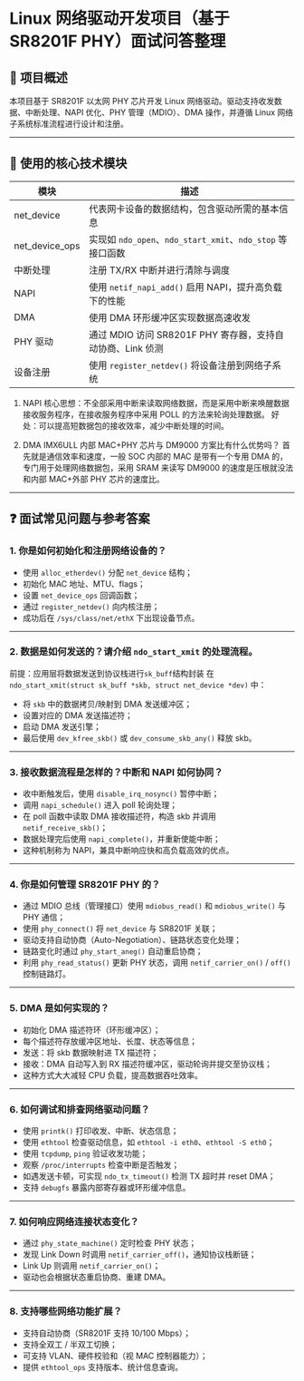 # Linux 网络驱动开发项目（基于 SR8201F PHY）面试问答整理

## 📘 项目概述

本项目基于 SR8201F 以太网 PHY 芯片开发 Linux 网络驱动。驱动支持收发数据、中断处理、NAPI 优化、PHY 管理（MDIO）、DMA 操作，并遵循 Linux 网络子系统标准流程进行设计和注册。

---

## 🧩 使用的核心技术模块

| 模块           | 描述                                                         |
|----------------|--------------------------------------------------------------|
| net_device     | 代表网卡设备的数据结构，包含驱动所需的基本信息               |
| net_device_ops | 实现如 `ndo_open`、`ndo_start_xmit`、`ndo_stop` 等接口函数    |
| 中断处理       | 注册 TX/RX 中断并进行清除与调度                               |
| NAPI           | 使用 `netif_napi_add()` 启用 NAPI，提升高负载下的性能         |
| DMA            | 使用 DMA 环形缓冲区实现数据高速收发                           |
| PHY 驱动       | 通过 MDIO 访问 SR8201F PHY 寄存器，支持自动协商、Link 侦测     |
| 设备注册       | 使用 `register_netdev()` 将设备注册到网络子系统               |

1. NAPI 
核心思想：不全部采用中断来读取网络数据，而是采用中断来唤醒数据接收服务程序，在接收服务程序中采用 POLL 的方法来轮询处理数据。
好处：可以提高短数据包的接收效率，减少中断处理的时间。

2. DMA
IMX6ULL 内部 MAC+PHY 芯片与 DM9000 方案比有什么优势吗？
首先就是通信效率和速度，一般 SOC 内部的 MAC 是带有一个专用 DMA 的，专门用于处理网络数据包，采用 SRAM 来读写 DM9000 的速度是压根就没法和内部 MAC+外部 PHY 芯片的速度比。

---

## ❓ 面试常见问题与参考答案

### 1. 你是如何初始化和注册网络设备的？

- 使用 `alloc_etherdev()` 分配 `net_device` 结构；
- 初始化 MAC 地址、MTU、flags；
- 设置 `net_device_ops` 回调函数；
- 通过 `register_netdev()` 向内核注册；
- 成功后在 `/sys/class/net/ethX` 下出现设备节点。

---

### 2. 数据是如何发送的？请介绍 `ndo_start_xmit` 的处理流程。

前提：应用层将数据发送到协议栈进行`sk_buff`结构封装
在 `ndo_start_xmit(struct sk_buff *skb, struct net_device *dev)` 中：

- 将 `skb` 中的数据拷贝/映射到 DMA 发送缓冲区；
- 设置对应的 DMA 发送描述符；
- 启动 DMA 发送引擎；
- 最后使用 `dev_kfree_skb()` 或 `dev_consume_skb_any()` 释放 skb。

---

### 3. 接收数据流程是怎样的？中断和 NAPI 如何协同？

- 收中断触发后，使用 `disable_irq_nosync()` 暂停中断；
- 调用 `napi_schedule()` 进入 poll 轮询处理；
- 在 poll 函数中读取 DMA 接收描述符，构造 skb 并调用 `netif_receive_skb()`；
- 数据处理完后使用 `napi_complete()`，并重新使能中断；
- 这种机制称为 NAPI，兼具中断响应快和高负载高效的优点。

---

### 4. 你是如何管理 SR8201F PHY 的？

- 通过 MDIO 总线（管理接口）使用 `mdiobus_read()` 和 `mdiobus_write()` 与 PHY 通信；
- 使用 `phy_connect()` 将 `net_device` 与 SR8201F 关联；
- 驱动支持自动协商（Auto-Negotiation）、链路状态变化处理；
- 链路变化时通过 `phy_start_aneg()` 自动重启协商；
- 利用 `phy_read_status()` 更新 PHY 状态，调用 `netif_carrier_on()` / `off()` 控制链路灯。

---

### 5. DMA 是如何实现的？

- 初始化 DMA 描述符环（环形缓冲区）；
- 每个描述符存放缓冲区地址、长度、状态等信息；
- 发送：将 skb 数据映射进 TX 描述符；
- 接收：DMA 自动写入到 RX 描述符缓冲区，驱动轮询并提交至协议栈；
- 这种方式大大减轻 CPU 负载，提高数据吞吐效率。

---

### 6. 如何调试和排查网络驱动问题？

- 使用 `printk()` 打印收发、中断、状态信息；
- 使用 `ethtool` 检查驱动信息，如 `ethtool -i eth0`、`ethtool -S eth0`；
- 使用 `tcpdump`, `ping` 验证收发功能；
- 观察 `/proc/interrupts` 检查中断是否触发；
- 如遇发送卡顿，可实现 `ndo_tx_timeout()` 检测 TX 超时并 reset DMA；
- 支持 `debugfs` 暴露内部寄存器或环形缓冲信息。

---

### 7. 如何响应网络连接状态变化？

- 通过 `phy_state_machine()` 定时检查 PHY 状态；
- 发现 Link Down 时调用 `netif_carrier_off()`，通知协议栈断链；
- Link Up 则调用 `netif_carrier_on()`；
- 驱动也会根据状态重启协商、重建 DMA。

---

### 8. 支持哪些网络功能扩展？

- 支持自动协商（SR8201F 支持 10/100 Mbps）；
- 支持全双工 / 半双工切换；
- 可支持 VLAN、硬件校验和（视 MAC 控制器能力）；
- 提供 `ethtool_ops` 支持版本、统计信息查询。

<!--stackedit_data:
eyJoaXN0b3J5IjpbMjA2OTk3NDgyOSwtOTAyODc1NDYxLDcxOD
g5NzIwMSwtMjA4ODc0NjYxMl19
-->